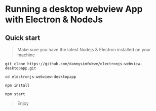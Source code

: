 # Running a desktop webview App with Electron & NodeJs

## Quick start

> Make sure you have the latest Nodejs & Electron installed on your machine

```
git clone https://github.com/dannysimfukwe/electronjs-webview-desktopapp.git

cd electronjs-webview-desktopapp

npm install

npm start
```

> Enjoy